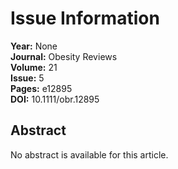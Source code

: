 # Issue Information

**Year:** None  
**Journal:** Obesity Reviews  
**Volume:** 21  
**Issue:** 5  
**Pages:** e12895  
**DOI:** 10.1111/obr.12895  

## Abstract
No abstract is available for this article.

